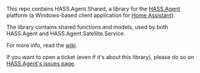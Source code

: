 This repo contains HASS.Agent.Shared, a library for the [HASS.Agent](https://github.com/LAB02-Research/HASS.Agent) platform (a Windows-based client application for [Home Assistant](https://www.home-assistant.io)).

The library contains shared functions and models, used by both HASS.Agent and HASS.Agent.Satellite.Service.

For more info, read the [wiki](https://github.com/LAB02-Research/HASS.Agent/wiki). 

If you want to open a ticket (even if it's about this library), please do so on [HASS.Agent's issues page](https://github.com/LAB02-Research/HASS.Agent/issues).

